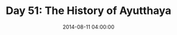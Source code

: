 ---
permalink: /jekyll/update/2014/08/11/day51
redirect_to: http://arounddh.elotroalex.com/jekyll/update/2014/08/11/day51
layout: post
title:  "Day 51: The History of Ayutthaya"
date:   2014-08-11 04:00:00
categories: jekyll update
---